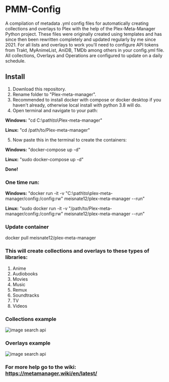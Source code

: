 # PMM-Config

A compilation of metadata .yml config files for automatically creating collections and overlays to Plex with the help of the Plex-Meta-Manager Python project. These files were originally created using templates and has since then been rewritten completely and updated regularly by me since 2021. For all lists and overlays to work you'll need to configure API tokens from Trakt, MyAnimeList, AniDB, TMDb among others in your config.yml file. All collections, Overlays and Operations are configured to update on a daily schedule.

## Install

1. Download this repository.
2. Rename folder to "Plex-meta-manager".
3. Recommended to install docker with compose or docker desktop if you haven't already, otherwise local install with python 3.8 will do.
4. Open terminal and navigate to your path:

**Windows:** "cd C:\path\to\Plex-meta-manager"

**Linux:** "cd /path/to/Plex-meta-manager"

5. Now paste this in the terminal to create the containers:

**Windows:** "docker-compose up -d"

**Linux:** "sudo docker-compose up -d"

**Done!**

### One time run:

**Windows:** "docker run -it -v "C:\path\to\plex-meta-manager/config:/config:rw" meisnate12/plex-meta-manager --run"

**Linux:** "sudo docker run -it -v "/path/to/Plex-meta-manager/config:/config:rw" meisnate12/plex-meta-manager --run"

### Update container

docker pull meisnate12/plex-meta-manager

### This will create collections and overlays to these types of libraries:

1. Anime
2. Audiobooks
3. Movies
4. Music
5. Remux
6. Soundtracks
7. TV
8. Videos

### Collections example

![image search api](https://i.imgur.com/hURTISN.png)

### Overlays example

![image search api](https://i.imgur.com/aOjcjQh.png)

### For more help go to the wiki: https://metamanager.wiki/en/latest/
